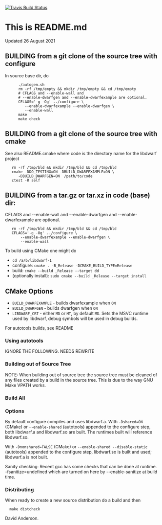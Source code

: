 [![Travis Build
Status](https://travis-ci.com/davea42/libdwarf-code.svg?branch=master)](https://travis-ci.com/github/davea42/libdwarf-code)

# This is README.md

Updated 26 August 2021

## BUILDING from a git clone of the source tree with configure

In source base dir, do

```
      ./autogen.sh
      rm -rf /tmp/empty && mkdir /tmp/empty && cd /tmp/empty
      # CFLAGS and --enable-wall and
      # --enable-dwarfgen and --enable-dwarfexample are optional.
      CFLAGS='-g -Og' ../configure \
         --enable-dwarfexample --enable-dwarfgen \
         --enable-wall
      make
      make check
```

## BUILDING from a git clone of the source tree with cmake

See also README.cmake
where code is the directory name for the libdwarf project

```
   rm -rf /tmp/bld && mkdir /tmp/bld && cd /tmp/bld
   cmake -DDO_TESTING=ON -DBUILD_DWARFEXAMPLE=ON \
      -DBUILD_DWARFGEN=ON  /path/to/code
   ctest -R self
```

## BUILDING from a tar.gz or tar.xz in code (base) dir:

CFLAGS and --enable-wall and --enable-dwarfgen and --enable-dwarfexample are optional.
```
   rm -rf /tmp/bld && mkdir /tmp/bld && cd /tmp/bld
   CFLAGS='-g -Og' ../configure \
       --enable-dwarfexample --enable-dwarfgen \
       --enable-wall
```

To build using CMake one might do

- `cd /a/b/libdwarf-1`
- configure: `cmake . -B_Release -DCMAKE_BUILD_TYPE=Release`
- build: `cmake --build _Release --target dd`
- (optionally install): `sudo cmake --build _Release --target install`

## CMake Options

- `BUILD_DWARFEXAMPLE` - builds dwarfexample when `ON`
- `BUILD_DWARFGEN` - builds dwarfgen when `ON`
- `LIBDWARF_CRT` - either `MD` or `MT`, by default `MD`. Sets the MSVC runtime used by libdwarf, debug symbols will be used in debug builds.

For autotools builds, see README

### Using autotools

IGNORE THE FOLLOWING. NEEDS REWRITE

### Building out of Source Tree

 NOTE: When building out of source tree the source tree
 must be cleaned of any files created by a build
 in the source tree. This is due to the way GNU Make
 VPATH works.

### Build All

### Options

By default configure compiles and uses libdwarf.a.
With `-Dshared=ON` (CMake) or `--enable-shared` (autotools)
appended to the configure step,
both libdwarf.a and libdwarf.so
are built. The runtimes built will reference libdwarf.so.

With `-Dnonshared=FALSE` (CMake) or `--enable-shared --disable-static` (autotools)
appended to the configure step,
 libdwarf.so is built and used; libdwarf.a is not built.

Sanity checking:
 Recent gcc has some checks that can be done at runtime.
   -fsanitize=undefined
 which are turned on here by --enable-sanitize at build time.

### Distributing

When ready to create a new source distribution do
a build and then

```
  make distcheck
```

David Anderson.
